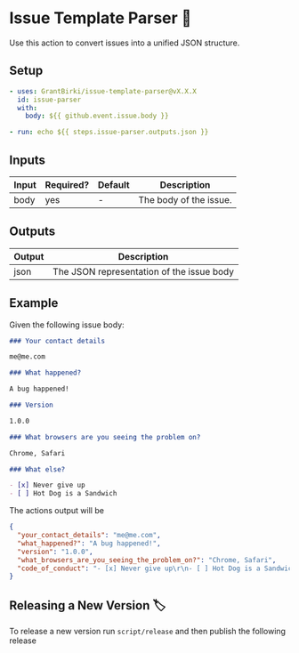 # Issue Template Parser 📜

Use this action to convert issues into a unified JSON structure.

## Setup

```yaml
- uses: GrantBirki/issue-template-parser@vX.X.X
  id: issue-parser
  with:
    body: ${{ github.event.issue.body }}

- run: echo ${{ steps.issue-parser.outputs.json }}
```

## Inputs

| Input | Required? | Default | Description |
| ----- | --------- | ------- | ----------- |
| body | yes | - | The body of the issue. |

## Outputs

| Output | Description |
| ------ | ----------- |
| json | The JSON representation of the issue body |

## Example

Given the following issue body:

```md
### Your contact details

me@me.com

### What happened?

A bug happened!

### Version

1.0.0

### What browsers are you seeing the problem on?

Chrome, Safari

### What else?

- [x] Never give up
- [ ] Hot Dog is a Sandwich
```

The actions output will be

```json
{
  "your_contact_details": "me@me.com",
  "what_happened?": "A bug happened!",
  "version": "1.0.0",
  "what_browsers_are_you_seeing_the_problem_on?": "Chrome, Safari",
  "code_of_conduct": "- [x] Never give up\r\n- [ ] Hot Dog is a Sandwich"
}
```

## Releasing a New Version 🏷️

To release a new version run `script/release` and then publish the following release
